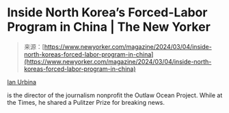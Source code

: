 <!--yml
category: 未分类
date: 2024-05-29 13:21:22
-->

# Inside North Korea’s Forced-Labor Program in China | The New Yorker

> 来源：[https://www.newyorker.com/magazine/2024/03/04/inside-north-koreas-forced-labor-program-in-china](https://www.newyorker.com/magazine/2024/03/04/inside-north-koreas-forced-labor-program-in-china)

[Ian Urbina](/contributors/ian-urbina)

is the director of the journalism nonprofit the Outlaw Ocean Project. While at the Times, he shared a Pulitzer Prize for breaking news.